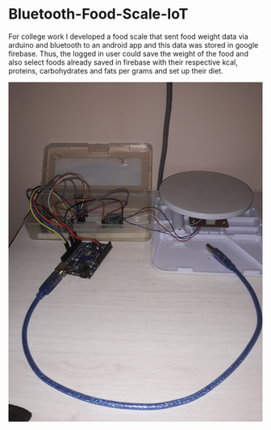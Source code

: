# Bluetooth-Food-Scale-IoT

For college work I developed a food scale that sent food weight data via arduino and bluetooth to an android app and this data was stored in google firebase. Thus, the logged in user could save the weight of the food and also select foods already saved in firebase with their respective kcal, proteins, carbohydrates and fats per grams and set up their diet.

<img src="Tcc4.jpg">
